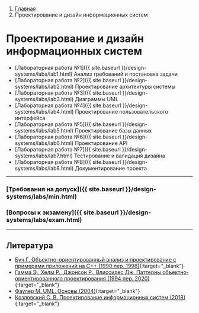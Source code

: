 <ol class="breadcrumb">
  <li class="breadcrumb-item"><a href="{{ site.baseurl }}">Главная</a></li>
  <li class="breadcrumb-item active">Проектирование и дизайн информационных систем</li>
</ol>

# Проектирование и дизайн информационных систем

* [Лабораторная работа №1]({{ site.baseurl }}/design-systems/labs/lab1.html) Анализ требований и постановка задачи
* [Лабораторная работа №2]({{ site.baseurl }}/design-systems/labs/lab2.html) Проектирование архитектуры системы
* [Лабораторная работа №3]({{ site.baseurl }}/design-systems/labs/lab3.html) Диаграммы UML
* [Лабораторная работа №4]({{ site.baseurl }}/design-systems/labs/lab4.html) Проектирование пользовательского интерфейса
* [Лабораторная работа №5]({{ site.baseurl }}/design-systems/labs/lab5.html) Проектирование базы данных
* [Лабораторная работа №6]({{ site.baseurl }}/design-systems/labs/lab6.html) Проектирование API
* [Лабораторная работа №7]({{ site.baseurl }}/design-systems/labs/lab7.html) Тестирование и валидация дизайна
* [Лабораторная работа №8]({{ site.baseurl }}/design-systems/labs/lab8.html) Документирование проекта

___

### [Требования на допуск]({{ site.baseurl }}/design-systems/labs/min.html)

### [Вопросы к экзамену]({{ site.baseurl }}/design-systems/labs/exam.html)

___

## Литература

* [Буч Г. Объектно-ориентированный анализ и проектирование с примерами приложений на С++ (1990 пер. 1998)](https://studizba.com/pdf_reader/web/viewer.html?file=/uploads/unziped/real/226162/pdf/53537-74762.pdf){:target="_blank"}
* [Гамма Э., Хелм Р., Джонсон Р., Влиссидес Дж. Паттерны объектно-ориентированного проектирования (1994 пер. 2020)](https://student.dei.uc.pt/~arede/Addison-Wesley.Design.Patterns.Elements.of.Reusable.Object-Oriented.Software.by.GoF.RUS.pdf){:target="_blank"}
* [Фаулер М. UML. Основы (2004)](https://www.uml.org/){:target="_blank"}
* [Козловский С. В. Проектирование информационных систем (2018)](https://elib.surgu.ru/fulltext/umm/88998/view){:target="_blank"}

